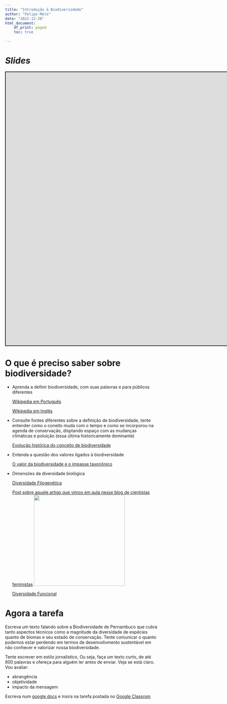 ```yaml
---
title: "Introdução à Biodiversidade"
author: "Felipe Melo"
date: "2022-12-28"
html_document:
    df_print: paged
    toc: true
    
---
```


<script src="/rmarkdown-libs/clipboard/clipboard.min.js"></script>
<link href="/rmarkdown-libs/shareon/shareon.min.css" rel="stylesheet" />
<script src="/rmarkdown-libs/shareon/shareon.min.js"></script>
<link href="/rmarkdown-libs/xaringanExtra-shareagain/shareagain.css" rel="stylesheet" />
<script src="/rmarkdown-libs/xaringanExtra-shareagain/shareagain.js"></script>
<script src="/rmarkdown-libs/fitvids/fitvids.min.js"></script>

# *Slides*

<div class="shareagain" style="min-width:300px;margin:1em auto;" data-exeternal="1">
<iframe src="https://ecoaplic.org/slides_aulas/eco_geral2/Intro_biodiversidade.html#1" width="1600" height="900" style="border:2px solid currentColor;" loading="lazy" allowfullscreen></iframe>
<script>fitvids('.shareagain', {players: 'iframe'});</script>
</div>

# O que é preciso saber sobre biodiversidade?

- Aprenda a definir biodiversidade, com suas palavras e para públicos diferentes

  [Wikipedia em Português](https://pt.wikipedia.org/wiki/Biodiversidade)

  [Wikipedia em Inglês](https://en.wikipedia.org/wiki/Biodiversity)

- Consulte fontes diferentes sobre a definição de biodiversidade, tente entender como o coneito muda com o tempo e como se incorporou na agenda de conservação, disptando espaço com as mudanças climáticas e poluição (essa última historicamente dominante)

  [Evolução histórica do conceito de biodiversidade](https://repositorio.unb.br/bitstream/10482/28748/1/ARTIGO_ConceitoBiodiversidadeHistoria.pdf)

- Entenda a questão dos valores ligados à biodiversidade

  [O valor da biodiversidade e o impasse taxonônico](http://dx.doi.org/10.5380/dma.v8i0.22058)

- Dimensões da diversidade biológica

  [Diversidade Filogenética](https://www.scielo.br/scielo.php?script=sci_arttext&pid=S1676-06032009000300008&lng=en&nrm=iso&tlng=pt)

  [Post sobre aquele artigo que vimos em aula nesse blog de cientistas feministas](https://cientistasfeministas.wordpress.com/tag/diversidade-filogenetica/)
  <img src="https://cientistasfeministas.files.wordpress.com/2015/06/11348033_1127985990561521_2138220336_o1.jpg" height=300/>

  [Diversidade Funcional](https://www.scielo.br/scielo.php?script=sci_arttext&pid=S1676-06032009000300008&lng=en&nrm=iso&tlng=pt)

# Agora a tarefa

Escreva um texto falando sobre a Biodiversidade de Pernambuco que cubra tanto aspectos técnicos como a magnitude da diversidade de espécies quanto de biomas e seu estado de conservação. Tente comunicar o quanto podemos estar perdendo em termos de desenvolivmento sustentável em não conhecer e valorizar nossa biodiversidade.

Tente escrever em estilo jornalístico, Ou seja, faça um texto curto, de até 800 palavras e ofereça para alguém ler antes de enviar. Veja se está claro. Vou avaliar:
- abrangência
- objetividade
- impacto da mensagem

Escreva num [google docs](https://www.google.com/docs/about/) e insira na tarefa postada no [Google Classrom](https://classroom.google.com/c/NDU4NDUxODUzNDQ4?cjc=7uz2x5x)
